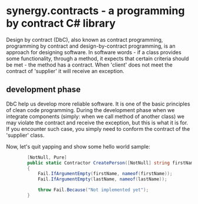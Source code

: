 # synergy.contracts - a programming by contract C# library

Design by contract (DbC), also known as contract programming, programming by contract and design-by-contract programming, is an approach for designing software. In software words - if a class provides some functionality, through a method, it expects that certain criteria should be met - the method has a contract. When 'client' does not meet the contract of 'supplier' it will receive an exception.

## development phase

DbC help us develop more reliable software. It is one of the basic principles of clean code programming. During the development phase when we integrate components (simply: when we call method of another class) we may violate the contract and receive the exception, but this is what it is for. If you encounter such case, you simply need to conform the contract of the 'supplier' class.

Now, let's quit yapping and show some hello world sample:

```C#
        [NotNull, Pure]
        public static Contractor CreatePerson([NotNull] string firstName, [NotNull] string lastName)
        {
            Fail.IfArgumentEmpty(firstName, nameof(firstName));
            Fail.IfArgumentEmpty(lastName, nameof(lastName));

            throw Fail.Because("Not implemented yet");
        }
```
